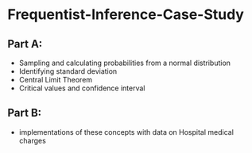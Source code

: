 # Frequentist-Inference-Case-Study
## Part A:
 - Sampling and calculating probabilities from a normal distribution
 - Identifying standard deviation 
 - Central Limit Theorem 
 - Critical values and confidence interval
## Part B:
 - implementations of these concepts with data on Hospital medical charges
